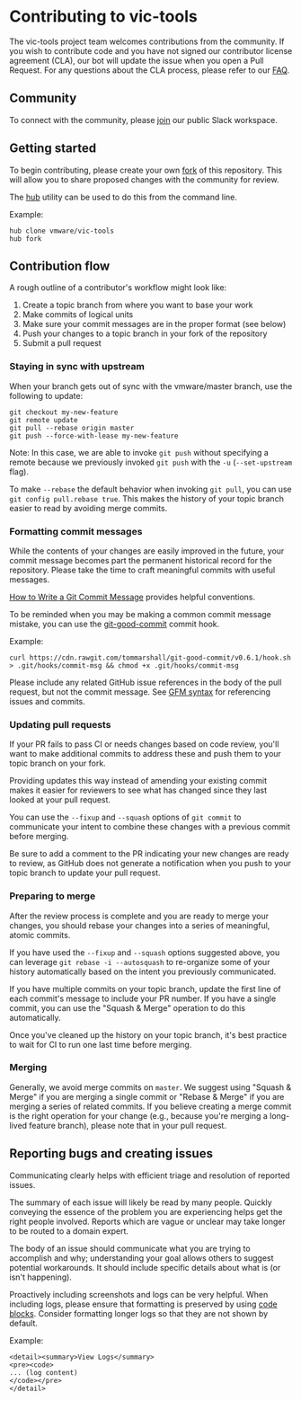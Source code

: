 # Contributing to vic-tools

The vic-tools project team welcomes contributions from the community. If you
wish to contribute code and you have not signed our contributor license
agreement (CLA), our bot will update the issue when you open a Pull Request.
For any questions about the CLA process, please refer to our
[FAQ][cla].

[cla]:https://cla.vmware.com/faq


## Community

To connect with the community, please [join][slack] our public Slack workspace.

[slack]:https://code.vmware.com/join


## Getting started

To begin contributing, please create your own [fork][fork] of this repository.
This will allow you to share proposed changes with the community for review.

The [hub][hub] utility can be used to do this from the command line.

Example:

``` shell
hub clone vmware/vic-tools
hub fork
```

[fork]:https://help.github.com/articles/fork-a-repo/
[hub]:https://hub.github.com/

## Contribution flow

A rough outline of a contributor's workflow might look like:

1. Create a topic branch from where you want to base your work
2. Make commits of logical units
3. Make sure your commit messages are in the proper format (see below)
4. Push your changes to a topic branch in your fork of the repository
5. Submit a pull request

### Staying in sync with upstream

When your branch gets out of sync with the vmware/master branch, use the
following to update:

``` shell
git checkout my-new-feature
git remote update
git pull --rebase origin master
git push --force-with-lease my-new-feature
```

Note: In this case, we are able to invoke `git push` without specifying a remote
because we previously invoked `git push` with the `-u` (`--set-upstream` flag).

To make `--rebase` the default behavior when invoking `git pull`, you can use
`git config pull.rebase true`. This makes the history of your topic branch
easier to read by avoiding merge commits.

### Formatting commit messages

While the contents of your changes are easily improved in the future, your
commit message becomes part the permanent historical record for the repository.
Please take the time to craft meaningful commits with useful messages.

[How to Write a Git Commit Message][commitmsg] provides helpful conventions.

To be reminded when you may be making a common commit message mistake, you can
use the [git-good-commit][commithook] commit hook.

Example:
```shell
curl https://cdn.rawgit.com/tommarshall/git-good-commit/v0.6.1/hook.sh > .git/hooks/commit-msg && chmod +x .git/hooks/commit-msg
```

Please include any related GitHub issue references in the body of the pull
request, but not the commit message. See [GFM syntax][gfmsyntax] for referencing
issues and commits.

[commitmsg]:http://chris.beams.io/posts/git-commit/
[commithook]:https://github.com/tommarshall/git-good-commit
[gfmsyntax]:https://guides.github.com/features/mastering-markdown/#GitHub-flavored-markdown

### Updating pull requests

If your PR fails to pass CI or needs changes based on code review, you'll want
to make additional commits to address these and push them to your topic branch
on your fork.

Providing updates this way instead of amending your existing commit makes it
easier for reviewers to see what has changed since they last looked at your
pull request.

You can use the `--fixup` and `--squash` options of `git commit` to communicate
your intent to combine these changes with a previous commit before merging.

Be sure to add a comment to the PR indicating your new changes are ready to
review, as GitHub does not generate a notification when you push to your topic
branch to update your pull request.

### Preparing to merge

After the review process is complete and you are ready to merge your changes,
you should rebase your changes into a series of meaningful, atomic commits.

If you have used the `--fixup` and `--squash` options suggested above, you can
leverage `git rebase -i --autosquash` to re-organize some of your history
automatically based on the intent you previously communicated.

If you have multiple commits on your topic branch, update the first line of
each commit's message to include your PR number. If you have a single commit,
you can use the "Squash & Merge" operation to do this automatically.

Once you've cleaned up the history on your topic branch, it's best practice to
wait for CI to run one last time before merging.

### Merging

Generally, we avoid merge commits on `master`. We suggest using "Squash & Merge"
if you are merging a single commit or "Rebase & Merge" if you are merging a
series of related commits. If you believe creating a merge commit is the right
operation for your change (e.g., because you're merging a long-lived feature
branch), please note that in your pull request.


## Reporting bugs and creating issues

Communicating clearly helps with efficient triage and resolution of reported
issues.

The summary of each issue will likely be read by many people. Quickly conveying
the essence of the problem you are experiencing helps get the right people
involved. Reports which are vague or unclear may take longer to be routed to
a domain expert.

The body of an issue should communicate what you are trying to accomplish and
why; understanding your goal allows others to suggest potential workarounds. It
should include specific details about what is (or isn't happening).

Proactively including screenshots and logs can be very helpful. When including
logs, please ensure that formatting is preserved by using [code blocks][code].
Consider formatting longer logs so that they are not shown by default.

Example:
```
<detail><summary>View Logs</summary>
<pre><code>
... (log content)
</code></pre>
</detail>
```

[code]:https://help.github.com/articles/creating-and-highlighting-code-blocks/

